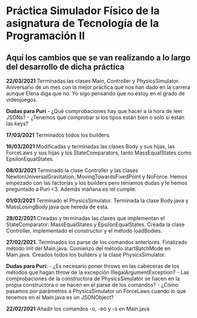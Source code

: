 # Práctica Simulador Físico de la asignatura de Tecnología de la Programación II

## Aquí los cambios que se van realizando a lo largo del desarrollo de dicha práctica

**22/03/2021** Terminadas las clases Main, Controller y PhysicsSimulator. Aniversario de un mes con la mejor práctica que nos han dado en la carrera aunque Elena diga que no. Yo sigo pensando que no estoy en el grado de videojuegos.

**Dudas para Puri** - ¿Qué comprobaciones hay que hacer a la hora de leer JSONs? - ¿Tenemos que comprobar si los tipos están bien o solo si están las keys?

**17/03/2021** Terminados todos los builders.

**16/03/2021** Modificadas y terminadas las clases Body y sus hijas, las ForceLaws y sus hijas y los StateComparators, tanto MassEqualStates como EpsilonEqualStates.

**08/03/2021** Terminado la clase Controller y las clases NewtonUniversalGravitation, MovingTowardsFixedPoint y NoForce. Hemos empezado con las factorías y los builders pero teníamos dudas y le hemos preguntado a Puri <3. Además mañana es mi cumple.

**01/03/2021** Terminado el PhysicsSimulator. Terminada la clase Body.java y MassLosingBody.java que hereda de esta. 

**28/02/2021** Creadas y terminadas las clases que implementan el StateComparator: MassEqualStates y EpsilonEqualStates. Creada la clase Controller, implementado el constructor y el método loadBodies.

**27/02/2021.** Terminados los parse de los comandos anteriores. Finalizado método init del Main.java. Comienzo del método startBatchMode en Main.java. Creados todos los builders y la clase PhysicsSimulator.

 **Dudas para Puri:** - ¿Es necesario poner throws en las cabeceras de los métodos que hagan throw de la excepción IllegalArgumentException? - Las comprobaciones de la constructora de PhysicsSimulator se hacen en la propia constructora o se hacen en el parse de los comandos? - ¿Cómo pasamos por parámetros a PhysicsSimulator un ForceLaws cuando lo que tenemos en el Main.java es un JSONObject?

**22/02/2021** Añadir los comandos -o, -eo y -s en Main.java
